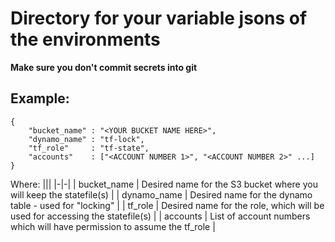 # Directory for your variable jsons of the environments

**Make sure you don't commit secrets into git**

## Example:

    {
        "bucket_name" : "<YOUR BUCKET NAME HERE>",
        "dynamo_name" : "tf-lock",
        "tf_role"     : "tf-state",
        "accounts"    : ["<ACCOUNT NUMBER 1>", "<ACCOUNT NUMBER 2>" ...]
    }

Where:
|||
|-|-|
| bucket_name | Desired name for the S3 bucket where you will keep the statefile(s) |
| dynamo_name | Desired name for the dynamo table - used for "locking" |
| tf_role     | Desired name for the role, which will be used for accessing the statefile(s) |
| accounts    | List of account numbers which will have permission to assume the tf_role |

